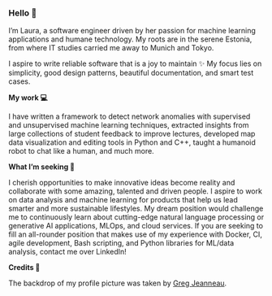 ### Hello 👋

I’m Laura, a software engineer driven by her passion for machine learning applications and humane technology. My roots are in the serene Estonia, from where IT studies carried me away to Munich and Tokyo.

I aspire to write reliable software that is a joy to maintain ✨ My focus lies on simplicity, good design patterns, beautiful documentation, and smart test cases.

**My work 💻**

I have written a framework to detect network anomalies with supervised and unsupervised machine learning techniques, extracted insights from large collections of student feedback to improve lectures, developed map data visualization and editing tools in Python and C++, taught a humanoid robot to chat like a human, and much more.

**What I’m seeking 🔭**

I cherish opportunities to make innovative ideas become reality and collaborate with some amazing, talented and driven people. I aspire to work on data analysis and machine learning for products that help us lead smarter and more sustainable lifestyles. My dream position would challenge me to continuously learn about cutting-edge natural language processing or generative AI applications, MLOps, and cloud services. If you are seeking to fill an all-rounder position that makes use of my experience with Docker, CI, agile development, Bash scripting, and Python libraries for ML/data analysis, contact me over LinkedIn!

**Credits 🌱**

The backdrop of my profile picture was taken by [Greg Jeanneau](https://unsplash.com/photos/5aN_QNPSIdA).

